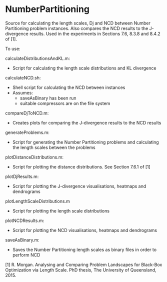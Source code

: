 NumberPartitioning
====

Source for calculating the length scales, Dj and NCD between Number Partitioning problem instances. Also compares the NCD results to the J-divergence results. Used in the experiments in Sections 7.6, 8.3.8 and 8.4.2 of [1].

To use:

calculateDistributionsAndKL.m:
  - Script for calculating the length scale distributions and KL divergence

calculateNCD.sh:
  - Shell script for calculating the NCD between instances
  - Assumes:
    - saveAsBinary has been run
    - suitable compressors are on the file system

compareDjToNCD.m:
  - Creates plots for comparing the J-divergence results to the NCD results

generateProblems.m:
  - Script for generating the Number Partitioning problems and calculating the length scales between the problems

plotDistanceDistributions.m:
  - Script for plotting the distance distributions. See Section 7.6.1 of [1]

plotDjResults.m:
  - Script for plotting the J-divergence visualisations, heatmaps and dendrograms

plotLengthScaleDistributions.m
  - Script for plotting the length scale distributions
  
plotNCDResults.m:
  - Script for plotting the NCD visualisations, heatmaps and dendrograms

saveAsBinary.m:
  - Saves the Number Partitioning length scales as binary files in order to perform NCD

[1] R. Morgan. Analysing and Comparing Problem Landscapes for Black-Box Optimization via Length Scale. PhD thesis, The University of Queensland, 2015.